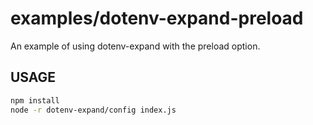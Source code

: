 # examples/dotenv-expand-preload

An example of using dotenv-expand with the preload option.

## USAGE

```bash
npm install
node -r dotenv-expand/config index.js
```
